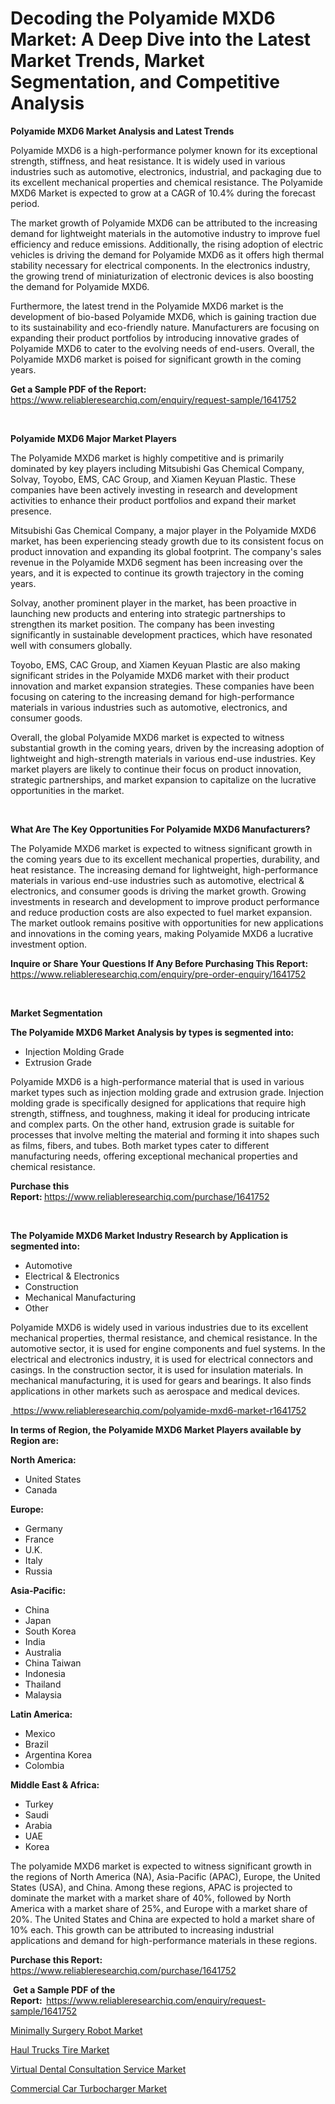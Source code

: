 <p><h1>Decoding the Polyamide MXD6 Market: A Deep Dive into the Latest Market Trends, Market Segmentation, and Competitive Analysis</h1></p><p><strong>Polyamide MXD6 Market Analysis and Latest Trends</strong></p>
<p><p>Polyamide MXD6 is a high-performance polymer known for its exceptional strength, stiffness, and heat resistance. It is widely used in various industries such as automotive, electronics, industrial, and packaging due to its excellent mechanical properties and chemical resistance. The Polyamide MXD6 Market is expected to grow at a CAGR of 10.4% during the forecast period.</p><p>The market growth of Polyamide MXD6 can be attributed to the increasing demand for lightweight materials in the automotive industry to improve fuel efficiency and reduce emissions. Additionally, the rising adoption of electric vehicles is driving the demand for Polyamide MXD6 as it offers high thermal stability necessary for electrical components. In the electronics industry, the growing trend of miniaturization of electronic devices is also boosting the demand for Polyamide MXD6.</p><p>Furthermore, the latest trend in the Polyamide MXD6 market is the development of bio-based Polyamide MXD6, which is gaining traction due to its sustainability and eco-friendly nature. Manufacturers are focusing on expanding their product portfolios by introducing innovative grades of Polyamide MXD6 to cater to the evolving needs of end-users. Overall, the Polyamide MXD6 market is poised for significant growth in the coming years.</p></p>
<p><strong>Get a Sample PDF of the Report:&nbsp;</strong> <a href="https://www.reliableresearchiq.com/enquiry/request-sample/1641752">https://www.reliableresearchiq.com/enquiry/request-sample/1641752</a></p>
<p>&nbsp;</p>
<p><strong>Polyamide MXD6 Major Market Players</strong></p>
<p><p>The Polyamide MXD6 market is highly competitive and is primarily dominated by key players including Mitsubishi Gas Chemical Company, Solvay, Toyobo, EMS, CAC Group, and Xiamen Keyuan Plastic. These companies have been actively investing in research and development activities to enhance their product portfolios and expand their market presence. </p><p>Mitsubishi Gas Chemical Company, a major player in the Polyamide MXD6 market, has been experiencing steady growth due to its consistent focus on product innovation and expanding its global footprint. The company's sales revenue in the Polyamide MXD6 segment has been increasing over the years, and it is expected to continue its growth trajectory in the coming years.</p><p>Solvay, another prominent player in the market, has been proactive in launching new products and entering into strategic partnerships to strengthen its market position. The company has been investing significantly in sustainable development practices, which have resonated well with consumers globally.</p><p>Toyobo, EMS, CAC Group, and Xiamen Keyuan Plastic are also making significant strides in the Polyamide MXD6 market with their product innovation and market expansion strategies. These companies have been focusing on catering to the increasing demand for high-performance materials in various industries such as automotive, electronics, and consumer goods.</p><p>Overall, the global Polyamide MXD6 market is expected to witness substantial growth in the coming years, driven by the increasing adoption of lightweight and high-strength materials in various end-use industries. Key market players are likely to continue their focus on product innovation, strategic partnerships, and market expansion to capitalize on the lucrative opportunities in the market.</p></p>
<p>&nbsp;</p>
<p><strong>What Are The Key Opportunities For Polyamide MXD6 Manufacturers?</strong></p>
<p><p>The Polyamide MXD6 market is expected to witness significant growth in the coming years due to its excellent mechanical properties, durability, and heat resistance. The increasing demand for lightweight, high-performance materials in various end-use industries such as automotive, electrical & electronics, and consumer goods is driving the market growth. Growing investments in research and development to improve product performance and reduce production costs are also expected to fuel market expansion. The market outlook remains positive with opportunities for new applications and innovations in the coming years, making Polyamide MXD6 a lucrative investment option.</p></p>
<p><strong>Inquire or Share Your Questions If Any Before Purchasing This Report:</strong> <a href="https://www.reliableresearchiq.com/enquiry/pre-order-enquiry/1641752">https://www.reliableresearchiq.com/enquiry/pre-order-enquiry/1641752</a></p>
<p>&nbsp;</p>
<p><strong>Market Segmentation</strong></p>
<p><strong>The Polyamide MXD6 Market Analysis by types is segmented into:</strong></p>
<p><ul><li>Injection Molding Grade</li><li>Extrusion Grade</li></ul></p>
<p><p>Polyamide MXD6 is a high-performance material that is used in various market types such as injection molding grade and extrusion grade. Injection molding grade is specifically designed for applications that require high strength, stiffness, and toughness, making it ideal for producing intricate and complex parts. On the other hand, extrusion grade is suitable for processes that involve melting the material and forming it into shapes such as films, fibers, and tubes. Both market types cater to different manufacturing needs, offering exceptional mechanical properties and chemical resistance.</p></p>
<p><strong>Purchase this Report:&nbsp;</strong><a href="https://www.reliableresearchiq.com/purchase/1641752">https://www.reliableresearchiq.com/purchase/1641752</a></p>
<p>&nbsp;</p>
<p><strong>The Polyamide MXD6 Market Industry Research by Application is segmented into:</strong></p>
<p><ul><li>Automotive</li><li>Electrical & Electronics</li><li>Construction</li><li>Mechanical Manufacturing</li><li>Other</li></ul></p>
<p><p>Polyamide MXD6 is widely used in various industries due to its excellent mechanical properties, thermal resistance, and chemical resistance. In the automotive sector, it is used for engine components and fuel systems. In the electrical and electronics industry, it is used for electrical connectors and casings. In the construction sector, it is used for insulation materials. In mechanical manufacturing, it is used for gears and bearings. It also finds applications in other markets such as aerospace and medical devices.</p></p>
<p><a href="https://www.reliableresearchiq.com/polyamide-mxd6-market-r1641752">&nbsp;https://www.reliableresearchiq.com/polyamide-mxd6-market-r1641752</a></p>
<p><strong>In terms of Region, the Polyamide MXD6 Market Players available by Region are:</strong></p>
<p>
    <p> <strong> North America: </strong>
        <ul>
            <li>United States</li>
            <li>Canada</li>
        </ul>
        </p> 
    <p> <strong> Europe: </strong>
        <ul>
            <li>Germany</li>
            <li>France</li>
            <li>U.K.</li>
            <li>Italy</li>
            <li>Russia</li>
        </ul>
        </p> 
    <p> <strong> Asia-Pacific: </strong>
        <ul>
            <li>China</li>
            <li>Japan</li>
            <li>South Korea</li>
            <li>India</li>
            <li>Australia</li>
            <li>China Taiwan</li>
            <li>Indonesia</li>
            <li>Thailand</li>
            <li>Malaysia</li>
        </ul>
        </p> 
    <p> <strong> Latin America: </strong>
        <ul>
            <li>Mexico</li>
            <li>Brazil</li>
            <li>Argentina Korea</li>
            <li>Colombia</li>
        </ul>
        </p> 
    <p> <strong> Middle East & Africa: </strong>
        <ul>
            <li>Turkey</li>
            <li>Saudi</li>
            <li>Arabia</li>
            <li>UAE</li>
            <li>Korea</li>
        </ul>
    </p>
    </p>
<p><p>The polyamide MXD6 market is expected to witness significant growth in the regions of North America (NA), Asia-Pacific (APAC), Europe, the United States (USA), and China. Among these regions, APAC is projected to dominate the market with a market share of 40%, followed by North America with a market share of 25%, and Europe with a market share of 20%. The United States and China are expected to hold a market share of 10% each. This growth can be attributed to increasing industrial applications and demand for high-performance materials in these regions.</p></p>
<p><strong>Purchase this Report: </strong><a href="https://www.reliableresearchiq.com/purchase/1641752">https://www.reliableresearchiq.com/purchase/1641752</a></p>
<p>&nbsp;<strong>Get a Sample PDF of the Report:&nbsp;&nbsp;</strong><a href="https://www.reliableresearchiq.com/enquiry/request-sample/1641752">https://www.reliableresearchiq.com/enquiry/request-sample/1641752</a></p>
<p><strong></strong></p>
<p><p><a href="https://github.com/JosephMorgnmelgfbX/Market-Research-Report-List-1/blob/main/minimally-surgery-robot-market.md">Minimally Surgery Robot Market</a></p><p><a href="https://medium.com/@jeniw10236654655/global-haul-trucks-tire-industry-types-applications-market-players-regional-growth-analysis-456445d6ced2">Haul Trucks Tire Market</a></p><p><a href="https://github.com/BraidenLucas2019/Market-Research-Report-List-1/blob/main/virtual-dental-consultation-service-market.md">Virtual Dental Consultation Service Market</a></p><p><a href="https://medium.com/@kathleenjacksond65/commercial-car-turbocharger-industry-analysis-report-its-market-size-growing-with-a-cagr-of-7-8-9624cce9de0f">Commercial Car Turbocharger Market</a></p></p>
